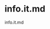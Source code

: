 [⚠️ DANGER: DO NOT EDIT! ⚠️
Changes to this file WILL BREAK Cypress tests in footer.cy.js
If you must modify, update tests first.]: #
# info.it.md

info.it.md
